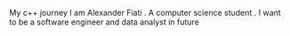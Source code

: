 My c++ journey
I am Alexander Fiati . A computer science student . I want to be a software engineer and data analyst in future
